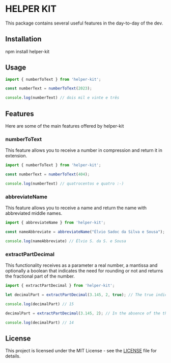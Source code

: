 # HELPER KIT

This package contains several useful features in the day-to-day of the dev.

## Installation

npm install helper-kit

## Usage

```typescript
import { numberToText } from 'helper-kit';

const numberText = numberToText(2023);

console.log(numberText) // dois mil e vinte e três
```

## Features

Here are some of the main features offered by helper-kit

### numberToText

This feature allows you to receive a number in compression and return it in extension.

```typescript
import { numberToText } from 'helper-kit';

const numberText = numberToText(404);

console.log(numberText) // quatrocentos e quatro :-)
```
### abbreviateName

This feature allows you to receive a name and return the name with abbreviated middle names.


```typescript
import { abbreviateName } from 'helper-kit';

const nameAbbreviate = abbreviateName("Élvio Sadoc da Silva e Sousa");

console.log(nameAbbreviate) // Élvio S. da S. e Sousa
```

### extractPartDecimal

This functionality receives as a parameter a real number, a mantissa and optionally a boolean that 
indicates the need for rounding or not and returns the fractional part of the number.

```typescript
import { extractPartDecimal } from 'helper-kit';

let decimalPart = extractPartDecimal(3.145, 2, true); // The true indicates that we want to round

console.log(decimalPart) // 15

decimalPart = extractPartDecimal(3.145, 2); // In the absence of the third parameter, it is understood that you do not want to round

console.log(decimalPart) // 14
```

## License

This project is licensed under the MIT License - see the [LICENSE](https://opensource.org/license/mit/) file for details.